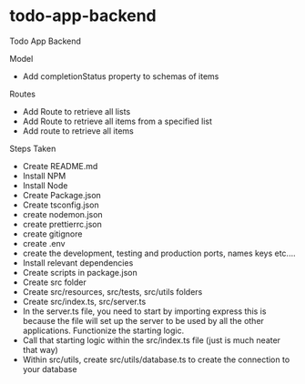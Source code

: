 # todo-app-backend

Todo App Backend

Model

-   Add completionStatus property to schemas of items

Routes

-   Add Route to retrieve all lists
-   Add Route to retrieve all items from a specified list
-   Add route to retrieve all items

Steps Taken

-   Create README.md
-   Install NPM
-   Install Node
-   Create Package.json
-   Create tsconfig.json
-   create nodemon.json
-   create prettierrc.json
-   create gitignore
-   create .env
-   create the development, testing and production ports, names keys etc....
-   Install relevant dependencies
-   Create scripts in package.json
-   Create src folder
-   Create src/resources, src/tests, src/utils folders
-   Create src/index.ts, src/server.ts
-   In the server.ts file, you need to start by importing express this is because the file will
    set up the server to be used by all the other applications. Functionize the starting logic.
-   Call that starting logic within the src/index.ts file (just is much neater that way)
-   Within src/utils, create src/utils/database.ts to create the connection to your database
